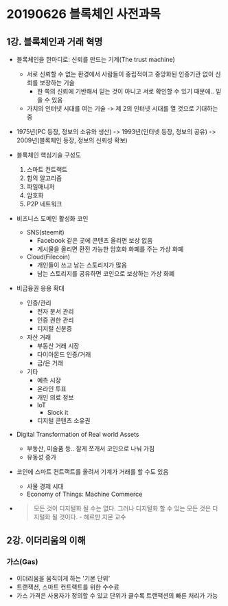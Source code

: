 # 20190626 블록체인 사전과목

## 1강. 블록체인과 거래 혁명

- 블록체인을 한마디로: 신뢰를 만드는 기계(The trust machine)
  - 서로 신뢰할 수 없는 환경에서 사람들이 중립적이고 중앙화된 인증기관 없이 신뢰를 보장하는 기술
    - 한 쪽의 신뢰에 기반해서 믿는 것이 아니고 서로 확인할 수 있기 때문에.. 믿을 수 있음
  - 가치의 인터넷 시대를 여는 기술 -> 제 2의 인터넷 시대를 열 것으로 기대하는 중
- 1975년(PC 등장, 정보의 소유와 생산) -> 1993년(인터넷 등장, 정보의 공유) -> 2009년(블록체인 등장, 정보의 신뢰성 확보)
- 블록체인 핵심기술 구성도
  1. 스마트 컨트랙트
  2. 합의 알고리즘
  3. 파일매니저
  4. 암호화
  5. P2P 네트워크
- 비즈니스 도메인 활성화 코인
  - SNS(steemit)
    - Facebook 같은 곳에 콘텐츠 올리면 보상 없음
    - 게시물을 올리면 환전 가능한 암호화 화폐를 주는 가상 화폐
  - Cloud(Filecoin)
    - 개인들이 쓰고 남는 스토리지가 많음
    - 남는 스토리지를 공유하면 코인으로 보상하는 가상 화폐

- 비금융권 응용 확대

  - 인증/관리
    - 전자 문서 관리
    - 인증 권한 관리
    - 디지털 신분증
  - 자산 거래
    - 부동산 거래 시장
    - 다이아몬드 인증/거래
    - 금/은 거래
  - 기타
    - 예측 시장
    - 온라인 투표
    - 개인 의료 정보
    - IoT
      - Slock it
    - 디지털 콘텐츠 소유권

- Digital Transformation of Real world Assets

  - 부동산, 미술품 등.. 잘게 쪼개서 코인으로 나눠 가짐
  - 유동성 증가

- 코인에 스마트 컨트랙트를 올려서 기계가 거래를 할 수도 있음

  - 사물 경제 시대
  - Economy of Things: Machine Commerce

- > 모든 것이 디지털화 될 수는 없다. 그러나 디지털화 할 수 있는 모든 것은 디지털화 될 것이다. - 헤르만 지몬 교수



## 2강. 이더리움의 이해

### 가스(Gas)

- 이더리움을 움직이게 하는 '기본 단위'
- 트랜잭션, 스마트 컨트랙트를 위한 수수료
- 가스 가격은 사용자가 정의할 수 있고 단위가 클수록 트랜잭션의 빠른 처리가 가능

